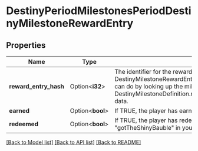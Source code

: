 # DestinyPeriodMilestonesPeriodDestinyMilestoneRewardEntry

## Properties

Name | Type | Description | Notes
------------ | ------------- | ------------- | -------------
**reward_entry_hash** | Option<**i32**> | The identifier for the reward entry in question. It is important to look up the related DestinyMilestoneRewardEntryDefinition to get the static details about the reward, which you can do by looking up the milestone's DestinyMilestoneDefinition and examining the DestinyMilestoneDefinition.rewards[rewardCategoryHash].rewardEntries[rewardEntryHash] data. | [optional]
**earned** | Option<**bool**> | If TRUE, the player has earned this reward. | [optional]
**redeemed** | Option<**bool**> | If TRUE, the player has redeemed/picked up/obtained this reward. Feel free to alias this to \"gotTheShinyBauble\" in your own codebase. | [optional]

[[Back to Model list]](../README.md#documentation-for-models) [[Back to API list]](../README.md#documentation-for-api-endpoints) [[Back to README]](../README.md)


